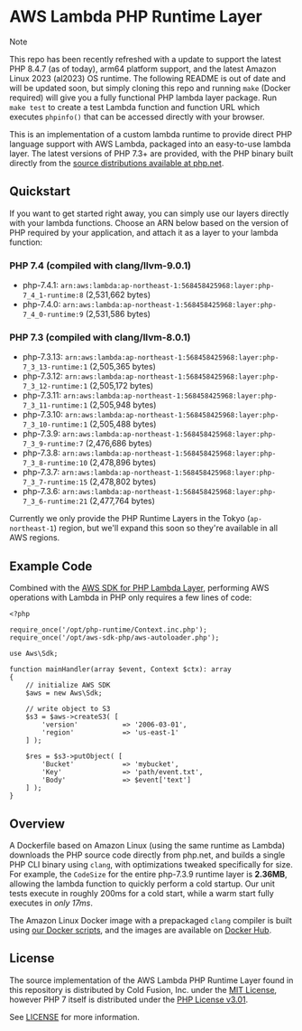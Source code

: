 # AWS Lambda PHP Runtime Layer

> [!NOTE]
> This repo has been recently refreshed with a update to support the latest PHP 8.4.7 (as of today), arm64 platform support, and the latest Amazon Linux 2023 (al2023) OS runtime.  The following README is out of date and will be updated soon, but simply cloning this repo and running `make` (Docker required) will give you a fully functional PHP lambda layer package.  Run `make test` to create a test Lambda function and function URL which executes `phpinfo()` that can be accessed directly with your browser.

This is an implementation of a custom lambda runtime to provide direct PHP language support with AWS Lambda, packaged into an easy-to-use lambda layer.  The latest versions of PHP 7.3+ are provided, with the PHP binary built directly from the [source distributions available at php.net](https://www.php.net/distributions/).

## Quickstart

If you want to get started right away, you can simply use our layers directly with your lambda functions.  Choose an ARN below based on the version of PHP required by your application, and attach it as a layer to your lambda function:

### PHP 7.4 (compiled with clang/llvm-9.0.1)

* php-7.4.1: `arn:aws:lambda:ap-northeast-1:568458425968:layer:php-7_4_1-runtime:8` (2,531,662 bytes)
* php-7.4.0: `arn:aws:lambda:ap-northeast-1:568458425968:layer:php-7_4_0-runtime:9` (2,531,586 bytes)

### PHP 7.3 (compiled with clang/llvm-8.0.1)

* php-7.3.13: `arn:aws:lambda:ap-northeast-1:568458425968:layer:php-7_3_13-runtime:1` (2,505,365 bytes)
* php-7.3.12: `arn:aws:lambda:ap-northeast-1:568458425968:layer:php-7_3_12-runtime:1` (2,505,172 bytes)
* php-7.3.11: `arn:aws:lambda:ap-northeast-1:568458425968:layer:php-7_3_11-runtime:1` (2,505,948 bytes)
* php-7.3.10: `arn:aws:lambda:ap-northeast-1:568458425968:layer:php-7_3_10-runtime:1` (2,505,488 bytes)
* php-7.3.9: `arn:aws:lambda:ap-northeast-1:568458425968:layer:php-7_3_9-runtime:7` (2,476,686 bytes)
* php-7.3.8: `arn:aws:lambda:ap-northeast-1:568458425968:layer:php-7_3_8-runtime:10` (2,478,896 bytes)
* php-7.3.7: `arn:aws:lambda:ap-northeast-1:568458425968:layer:php-7_3_7-runtime:15` (2,478,802 bytes)
* php-7.3.6: `arn:aws:lambda:ap-northeast-1:568458425968:layer:php-7_3_6-runtime:21` (2,477,764 bytes)

Currently we only provide the PHP Runtime Layers in the Tokyo (`ap-northeast-1`) region, but we'll expand this soon so they're available in all AWS regions.

## Example Code

Combined with the [AWS SDK for PHP Lambda Layer](https://github.com/coldfusionjp/aws-sdk-php-lambda-layer), performing AWS operations with Lambda in PHP only requires a few lines of code:

```
<?php

require_once('/opt/php-runtime/Context.inc.php');
require_once('/opt/aws-sdk-php/aws-autoloader.php');

use Aws\Sdk;

function mainHandler(array $event, Context $ctx): array
{
	// initialize AWS SDK
	$aws = new Aws\Sdk;

	// write object to S3
	$s3 = $aws->createS3( [
		'version'			=> '2006-03-01',
		'region'			=> 'us-east-1'
	] );

	$res = $s3->putObject( [
		'Bucket'			=> 'mybucket',
		'Key'				=> 'path/event.txt',
		'Body'				=> $event['text']
	] );
}
```

## Overview

A Dockerfile based on Amazon Linux (using the same runtime as Lambda) downloads the PHP source code directly from php.net, and builds a single PHP CLI binary using `clang`, with optimizations tweaked specifically for size.  For example, the `CodeSize` for the entire php-7.3.9 runtime layer is **2.36MB**, allowing the lambda function to quickly perform a cold startup.  Our unit tests execute in roughly 200ms for a cold start, while a warm start fully executes in _only 17ms_.

The Amazon Linux Docker image with a prepackaged `clang` compiler is built using [our Docker scripts](https://github.com/coldfusionjp/build-clang-llvm), and the images are available on [Docker Hub](https://hub.docker.com/r/coldfusionjp/amazonlinux-clang).

## License

The source implementation of the AWS Lambda PHP Runtime Layer found in this repository is distributed by Cold Fusion, Inc. under the [MIT License](https://choosealicense.com/licenses/mit/), however PHP 7 itself is distributed under the [PHP License v3.01](https://www.php.net/license/3_01.txt).

See [LICENSE](./LICENSE) for more information.
